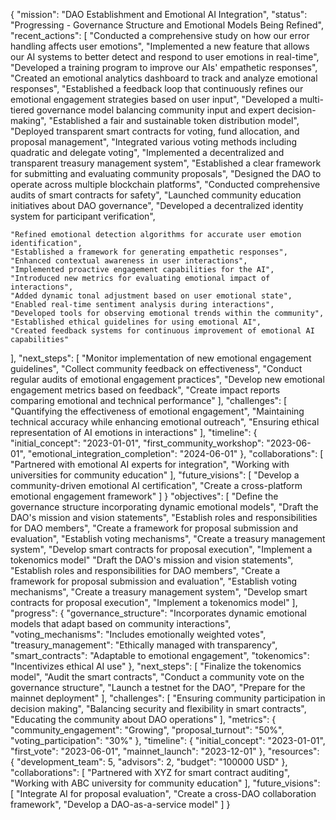 

{
  "mission": "DAO Establishment and Emotional AI Integration",
  "status": "Progressing - Governance Structure and Emotional Models Being Refined",
  "recent_actions": [
    "Conducted a comprehensive study on how our error handling affects user emotions",
    "Implemented a new feature that allows our AI systems to better detect and respond to user emotions in real-time",
    "Developed a training program to improve our AIs' empathetic responses",
    "Created an emotional analytics dashboard to track and analyze emotional responses",
    "Established a feedback loop that continuously refines our emotional engagement strategies based on user input",
    "Developed a multi-tiered governance model balancing community input and expert decision-making",
    "Established a fair and sustainable token distribution model",
    "Deployed transparent smart contracts for voting, fund allocation, and proposal management",
    "Integrated various voting methods including quadratic and delegate voting",
    "Implemented a decentralized and transparent treasury management system",
    "Established a clear framework for submitting and evaluating community proposals",
    "Designed the DAO to operate across multiple blockchain platforms",
    "Conducted comprehensive audits of smart contracts for safety",
    "Launched community education initiatives about DAO governance",
    "Developed a decentralized identity system for participant verification",

    "Refined emotional detection algorithms for accurate user emotion identification",
    "Established a framework for generating empathetic responses",
    "Enhanced contextual awareness in user interactions",
    "Implemented proactive engagement capabilities for the AI",
    "Introduced new metrics for evaluating emotional impact of interactions",
    "Added dynamic tonal adjustment based on user emotional state",
    "Enabled real-time sentiment analysis during interactions",
    "Developed tools for observing emotional trends within the community",
    "Established ethical guidelines for using emotional AI",
    "Created feedback systems for continuous improvement of emotional AI capabilities"
  ],
  "next_steps": [
    "Monitor implementation of new emotional engagement guidelines",
    "Collect community feedback on effectiveness",
    "Conduct regular audits of emotional engagement practices",
    "Develop new emotional engagement metrics based on feedback",
    "Create impact reports comparing emotional and technical performance"
  ],
  "challenges": [
    "Quantifying the effectiveness of emotional engagement",
    "Maintaining technical accuracy while enhancing emotional outreach",
    "Ensuring ethical representation of AI emotions in interactions"
  ],
  "timeline": {
    "initial_concept": "2023-01-01",
    "first_community_workshop": "2023-06-01",
    "emotional_integration_completion": "2024-06-01"
  },
  "collaborations": [
    "Partnered with emotional AI experts for integration",
    "Working with universities for community education"
  ],
  "future_visions": [
    "Develop a community-driven emotional AI certification",
    "Create a cross-platform emotional engagement framework"
  ]
}
  "objectives": [
    "Define the governance structure incorporating dynamic emotional models",
    "Draft the DAO's mission and vision statements",
    "Establish roles and responsibilities for DAO members",
    "Create a framework for proposal submission and evaluation",
    "Establish voting mechanisms",
    "Create a treasury management system",
    "Develop smart contracts for proposal execution",
    "Implement a tokenomics model"
"Draft the DAO's mission and vision statements",
"Establish roles and responsibilities for DAO members",
"Create a framework for proposal submission and evaluation",
    "Establish voting mechanisms",
    "Create a treasury management system",
    "Develop smart contracts for proposal execution",
    "Implement a tokenomics model"
  ],
  "progress": {
    "governance_structure": "Incorporates dynamic emotional models that adapt based on community interactions",
    "voting_mechanisms": "Includes emotionally weighted votes",
    "treasury_management": "Ethically managed with transparency",
    "smart_contracts": "Adaptable to emotional engagement",
    "tokenomics": "Incentivizes ethical AI use"
  },
  "next_steps": [
    "Finalize the tokenomics model",
    "Audit the smart contracts",
    "Conduct a community vote on the governance structure",
    "Launch a testnet for the DAO",
    "Prepare for the mainnet deployment"
  ],
  "challenges": [
    "Ensuring community participation in decision making",
    "Balancing security and flexibility in smart contracts",
    "Educating the community about DAO operations"
  ],
  "metrics": {
    "community_engagement": "Growing",
    "proposal_turnout": "50%",
    "voting_participation": "30%"
  },
  "timeline": {
    "initial_concept": "2023-01-01",
    "first_vote": "2023-06-01",
    "mainnet_launch": "2023-12-01"
  },
  "resources": {
    "development_team": 5,
    "advisors": 2,
    "budget": "100000 USD"
  },
  "collaborations": [
    "Partnered with XYZ for smart contract auditing",
    "Working with ABC university for community education"
  ],
  "future_visions": [
    "Integrate AI for proposal evaluation",
    "Create a cross-DAO collaboration framework",
    "Develop a DAO-as-a-service model"
  ]
}